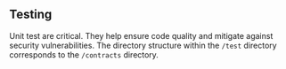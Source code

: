 ## Testing

Unit test are critical. They help ensure code quality and mitigate against security vulnerabilities. The directory structure within the `/test` directory corresponds to the `/contracts` directory.
